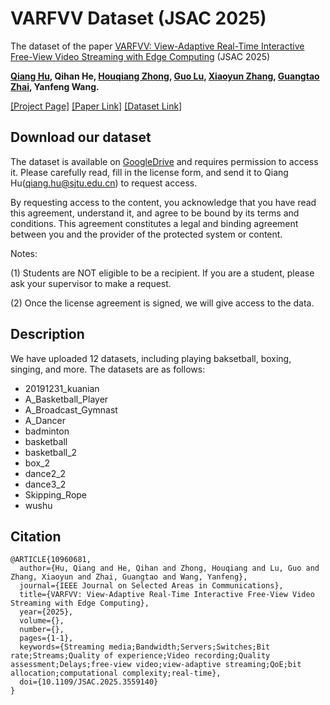 # VARFVV Dataset (JSAC 2025)

The dataset of the paper [VARFVV: View-Adaptive Real-Time Interactive Free-View Video Streaming with Edge Computing](https://arxiv.org/abs/2501.13630) (JSAC 2025)

**[Qiang Hu](https://qianghu-huber.github.io/qianghuhomepage/), Qihan He, [Houqiang Zhong](https://medialab.sjtu.edu.cn/author/houqiang-zhong/), [Guo Lu](https://guolusjtu.github.io/guoluhomepage/), [Xiaoyun Zhang](https://mediabrain.sjtu.edu.cn/xiaoyun-zhang/), [Guangtao Zhai](http://multimedia.sjtu.edu.cn/), Yanfeng Wang.** 

[[Project Page]]() [[Paper Link]](https://arxiv.org/abs/2501.13630) [[Dataset Link]](https://github.com/qianghu-huber/VARFVV_Dataset)

## Download our dataset

The dataset is available on [GoogleDrive](https://drive.google.com/drive/folders/1BQ2b8qJ5vwB0MCMyGNGZnm6wNKxo7YRV?usp=sharing) and requires permission to access it. Please carefully read, fill in the license form, and send it to Qiang Hu(qiang.hu@sjtu.edu.cn) to request access.

By requesting access to the content, you acknowledge that you have read this agreement, understand it, and agree to be bound by its terms and conditions. This agreement constitutes a legal and binding agreement between you and the provider of the protected system or content.

Notes:

(1) Students are NOT eligible to be a recipient. If you are a student, please ask your supervisor to make a request.

(2) Once the license agreement is signed, we will give access to the data.

## Description

We have uploaded 12 datasets, including playing baksetball, boxing, singing, and more. The datasets are as follows:

- 20191231_kuanian
- A_Basketball_Player
- A_Broadcast_Gymnast
- A_Dancer
- badminton
- basketball
- basketball_2
- box_2
- dance2_2
- dance3_2
- Skipping_Rope
- wushu



## Citation

```
@ARTICLE{10960681,
  author={Hu, Qiang and He, Qihan and Zhong, Houqiang and Lu, Guo and Zhang, Xiaoyun and Zhai, Guangtao and Wang, Yanfeng},
  journal={IEEE Journal on Selected Areas in Communications}, 
  title={VARFVV: View-Adaptive Real-Time Interactive Free-View Video Streaming with Edge Computing}, 
  year={2025},
  volume={},
  number={},
  pages={1-1},
  keywords={Streaming media;Bandwidth;Servers;Switches;Bit rate;Streams;Quality of experience;Video recording;Quality assessment;Delays;free-view video;view-adaptive streaming;QoE;bit allocation;computational complexity;real-time},
  doi={10.1109/JSAC.2025.3559140}
}
```